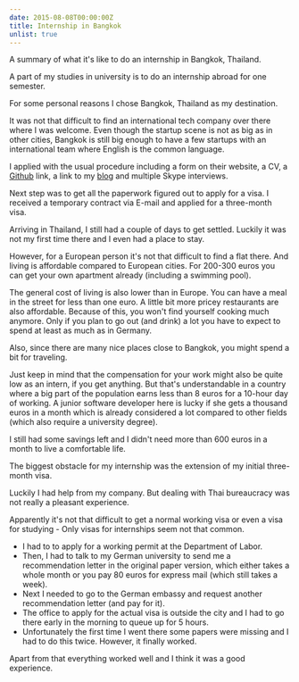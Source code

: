 ```yaml
---
date: 2015-08-08T00:00:00Z
title: Internship in Bangkok
unlist: true
---
```


A summary of what it's like to do an internship in Bangkok, Thailand.<!--more-->


A part of my studies in university is to do an internship abroad for one semester.

For some personal reasons I chose Bangkok, Thailand as my destination.

It was not that difficult to find an international tech company over there where I was welcome.
Even though the  startup scene is not as big as in other cities,
Bangkok is still big enough to have a few startups with an international team where English is the common language.

I applied with the usual procedure including a form on their website, a CV, a [Github][gh] link, a link to my [blog][blog] and multiple Skype interviews.

Next step was to get all the paperwork figured out to apply for a visa.
I received a temporary contract via E-mail and applied for a three-month visa.

Arriving in Thailand, I still had a couple of days to get settled.
Luckily it was not my first time there and I even had a place to stay.

However, for a European person it's not that difficult to find a flat there.
And living is affordable compared to European cities.
For 200-300 euros you can get your own apartment already (including a swimming pool).

The general cost of living is also lower than in Europe.
You can have a meal in the street for less than one euro.
A little bit more pricey restaurants are also affordable.
Because of this, you won't find yourself cooking much anymore.
Only if you plan to go out (and drink) a lot you have to expect to spend at least as much as in Germany.

Also, since there are many nice places close to Bangkok, you might spend a bit for traveling.

Just keep in mind that the compensation for your work might also be quite low as an intern,
if you get anything.
But that's understandable in a country where a big part of the population earns less than 8 euros for a 10-hour day of working.
A junior software developer here is lucky if she gets a thousand euros in a month which is already considered a lot compared to other fields (which also require a university degree).

I still had some savings left and I didn't need more than 600 euros in a month to live a comfortable life.

The biggest obstacle for my internship was the extension of my initial three-month visa.

Luckily I had help from my company. But dealing with Thai bureaucracy was not really a pleasant experience.

Apparently it's not that difficult to get a normal working visa or even a visa for studying - Only visas for internships seem not that common.

- I had to to apply for a working permit at the Department of Labor.
- Then, I had to talk to my German university to send me a recommendation letter in the original paper version,
which either takes a whole month or you pay 80 euros for express mail (which still takes a week).
- Next I needed to go to the German embassy and request another recommendation letter (and pay for it).
- The office to apply for the actual visa is outside the city and I had to go there early in the morning to queue up for 5 hours.
- Unfortunately the first time I went there some papers were missing and I had to do this twice.
However, it finally worked.

Apart from that everything worked well and I think it was a good experience.



[blog]: https://jorin.me
[gh]: https://github.com/jorinvo
